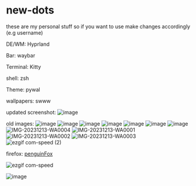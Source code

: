 # new-dots

these are my personal stuff so if you want to use make changes accordingly (e.g username)

DE/WM: Hyprland

Bar: waybar

Terminal: Kitty

shell: zsh

Theme: pywal

wallpapers: swww


updated screenshot:
![image](https://github.com/ssamin69/new-dots/assets/72408262/42e93cb6-ed00-4bf5-83a6-87cd60ee568f)

old images:
![image](https://github.com/ssamin69/new-dots/assets/72408262/ee3c979d-3588-40b0-8a9c-2d4e154fd840)
![image](https://github.com/ssamin69/new-dots/assets/72408262/0367bf0b-8d0c-4cb0-bbf7-57b55808f5fb)
![image](https://github.com/ssamin69/new-dots/assets/72408262/de2995f4-bfc5-4685-9347-7deb900183df)
![image](https://github.com/ssamin69/new-dots/assets/72408262/c89a09c1-4937-4787-ad5f-ecc7b75092ef)
![image](https://github.com/ssamin69/new-dots/assets/72408262/675c493f-7bd5-4405-898f-c2d0b044c332)
![image](https://github.com/ssamin69/new-dots/assets/72408262/b2699495-8625-41c0-a657-5e7874070e23)
![image](https://github.com/ssamin69/new-dots/assets/72408262/c59434ee-90c2-400f-b814-3c0a6a76ba15)
![IMG-20231213-WA0004](https://github.com/ssamin69/new-dots/assets/72408262/8b336a25-4d8a-4d1a-af6e-b32818884931)
![IMG-20231213-WA0001](https://github.com/ssamin69/new-dots/assets/72408262/9c1a234e-52b7-47ec-9a62-de45bc99a1d9)
![IMG-20231213-WA0002](https://github.com/ssamin69/new-dots/assets/72408262/5813cf89-dec1-4084-b46d-02fb879be90f)
![IMG-20231213-WA0003](https://github.com/ssamin69/new-dots/assets/72408262/1b3ffb3e-08d4-4018-b121-7961b233b8eb)
![ezgif com-speed (2)](https://github.com/ssamin69/new-dots/assets/72408262/42ee3fb8-e906-40a1-b88f-daf593083bca)




firefox: [penguinFox](https://github.com/p3nguin-kun/penguinFox)

![ezgif com-speed](https://github.com/ssamin69/new-dots/assets/72408262/e08d286f-ef7f-4bf6-8055-0185ee5c056e)








![image](https://github.com/ssamin69/new-dots/assets/72408262/db93cfd9-4d9a-4275-8293-cb1dcf120a94)




